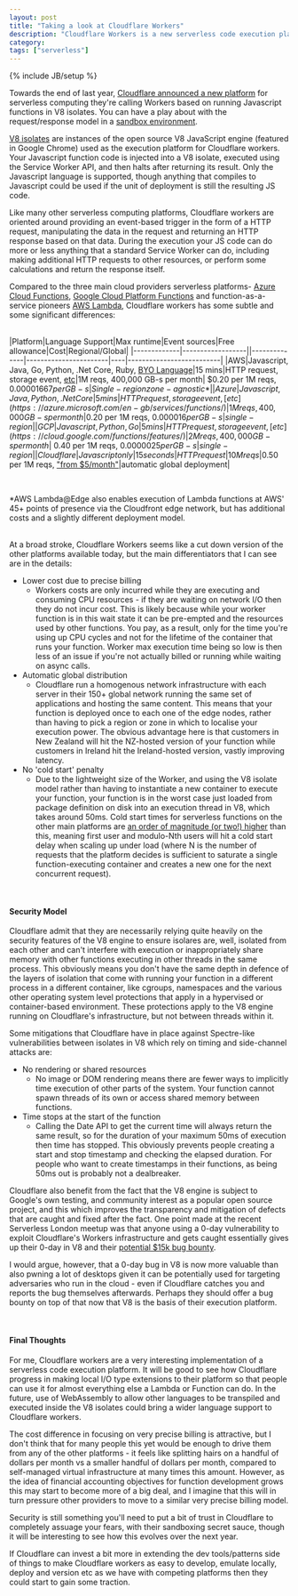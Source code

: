 ```yaml
---
layout: post
title: "Taking a look at Cloudflare Workers"
description: "Cloudflare Workers is a new serverless code execution platform based on the open source V8 Javascript engine, running Javascript functions with very precise billing and automating global distribution."
category: 
tags: ["serverless"]
---
```

{% include JB/setup %}


Towards the end of last year, [Cloudflare announced a new platform](https://blog.cloudflare.com/introducing-cloudflare-workers/) for serverless computing they're calling Workers based on running Javascript functions in V8 isolates. You can have a play about with the request/response model in a [sandbox environment](https://cloudflareworkers.com).

[V8 isolates](https://v8docs.nodesource.com/node-10.6/d5/dda/classv8_1_1_isolate.html) are instances of the open source V8 JavaScript engine (featured in Google Chrome) used as the execution platform for Cloudflare workers. Your Javascript function code is injected into a V8 isolate, executed using the Service Worker API, and then halts after returning its result. Only the Javascript language is supported, though anything that compiles to Javascript could be used if the unit of deployment is still the resulting JS code.

Like many other serverless computing platforms, Cloudflare workers are oriented around providing an event-based trigger in the form of a HTTP request, manipulating the data in the request and returning an HTTP response based on that data. During the execution your JS code can do more or less anything that a standard Service Worker can do, including making additional HTTP requests to other resources, or perform some calculations and return the response itself.

Compared to the three main cloud providers serverless platforms- [Azure Cloud Functions](https://azure.microsoft.com/en-gb/services/functions/), [Google Cloud Platform Functions](https://cloud.google.com/functions/) and function-as-a-service pioneers [AWS Lambda](https://aws.amazon.com/lambda/), Cloudflare workers has some subtle and some significant differences:
<br />
<br />

|Platform|Language Support|Max runtime|Event sources|Free allowance|Cost|Regional/Global|
|-------------|------------------||--------------|-----------------------|----|--------------------------|
|AWS|Javascript, Java, Go, Python, .Net Core, Ruby, [BYO Language](https://aws.amazon.com/blogs/aws/new-for-aws-lambda-use-any-programming-language-and-share-common-components/)|15 mins|HTTP request, storage event, [etc](https://docs.aws.amazon.com/lambda/latest/dg/invoking-lambda-function.html)|1M reqs, 400,000 GB-s per month| $0.20 per 1M reqs, $0.00001667 per GB-s|Single-region zone-agnostic*|
|Azure|Javascript, Java, Python, .Net Core|5 mins|HTTP request, storage event, [etc](https://azure.microsoft.com/en-gb/services/functions/) |1M reqs, 400,000 GB-s per month|$0.20 per 1M reqs, $0.000016 per GB-s|single-region|
|GCP|Javascript, Python, Go|5 mins|HTTP request, storage event, [etc](https://cloud.google.com/functions/features/)|2M reqs, 400,000 GB-s per month|$ 0.40 per 1M reqs, $0.0000025 per GB-s|single-region|
|Cloudflare|Javascript only|15 seconds|HTTP request|10M reqs|$0.50 per 1M reqs, ["from $5/month"](https://www.cloudflare.com/en-gb/plans/)|automatic global deployment|

<br />

*AWS Lambda@Edge also enables execution of Lambda functions at AWS' 45+ points of presence via the Cloudfront edge network, but has additional costs and a slightly different deployment model.  
<br />

At a broad stroke, Cloudflare Workers seems like a cut down version of the other platforms available today, but the main differentiators that I can see are in the details:

- Lower cost due to precise billing
  - Workers costs are only incurred while they are executing and consuming CPU resources - if they are waiting on network I/O then they do not incur cost. This is likely because while your worker function is in this wait state it can be pre-empted and the resources used by other functions. You pay, as a result, only for the time you're using up CPU cycles and not for the lifetime of the container that runs your function. Worker max execution time being so low is then less of an issue if you're not actually billed or running while waiting on async calls.
- Automatic global distribution
  - Cloudflare run a homogenous network infrastructure with each server in their 150+ global network running the same set of applications and hosting the same content. This means that your function is deployed once to each one of the edge nodes, rather than having to pick a region or zone in which to localise your execution power. The obvious advantage here is that customers in New Zealand will hit the NZ-hosted version of your function while customers in Ireland hit the Ireland-hosted version, vastly improving latency.
- No 'cold start' penalty
  - Due to the lightweight size of the Worker, and using the V8 isolate model rather than having to instantiate a new container to execute your function, your function is in the worst case just loaded from package definition on disk into an execution thread in V8, which takes around 50ms. Cold start times for serverless functions on the other main platforms are [an order of magnitude (or two!) higher](https://mikhail.io/2018/08/serverless-cold-start-war/) than this, meaning first user and modulo-Nth users will hit a cold start delay when scaling up under load (where N is the number of requests that the platform decides is sufficient to saturate a single function-executing container and creates a new one for the next concurrent request).

<br />

#### Security Model

Cloudflare admit that they are necessarily relying quite heavily on the security features of the V8 engine to ensure isolares are, well, isolated from each other and can't interfere with execution or inappropriately share memory with other functions executing in other threads in the same process. This obviously means you don't have the same depth in defence of the layers of isolation that come with running your function in a different process in a different container, like cgroups, namespaces and the various other operating system level protections that apply in a hypervised or container-based environment. These protections apply to the V8 engine running on Cloudflare's infrastructure, but not between threads within it.

Some mitigations that Cloudflare have in place against Spectre-like vulnerabilities between isolates in V8 which rely on timing and side-channel attacks are:

- No rendering or shared resources
  - No image or DOM rendering means there are fewer ways to implicitly time execution of other parts of the system.
  Your function cannot spawn threads of its own or access shared memory between functions.
- Time stops at the start of the function
  - Calling the Date API to get the current time will always return the same result, so for the duration of your maximum 50ms of execution then time has stopped. This obviously prevents people creating a start and stop timestamp and checking the elapsed duration. For people who want to create timestamps in their functions, as being 50ms out is probably not a dealbreaker.

Cloudflare also benefit from the fact that the V8 engine is subject to Google's own testing, and community interest as a popular open source project, and this which improves the transparency and mitigation of defects that are caught and fixed after the fact. One point made at the recent Serverless London meetup was that anyone using a 0-day vulnerability to exploit Cloudflare's Workers infrastructure and gets caught essentially gives up their 0-day in V8 and their [potential $15k bug bounty](https://www.google.com/about/appsecurity/chrome-rewards/index.html#rewards).

 I would argue, however, that a 0-day bug in V8 is now more valuable than also pwning a lot of desktops given it can be potentially used for targeting adversaries who run in the cloud - even if Cloudflare catches you and reports the bug themselves afterwards. Perhaps they should offer a bug bounty on top of that now that V8 is the basis of their execution platform.

<br />

#### Final Thoughts

For me, Cloudflare workers are a very interesting implementation of a serverless code execution platform. It will be good to see how Cloudflare progress in making local I/O type extensions to their platform so that people can use it for almost everything else a Lambda or Function can do. In the future, use of WebAssembly to allow other languages to be transpiled and executed inside the V8 isolates could bring a wider language support to Cloudflare workers.

The cost difference in focusing on very precise billing is attractive, but I don't think that for many people this yet would be enough to drive them from any of the other platforms - it feels like splitting hairs on a handful of dollars per month vs a smaller handful of dollars per month, compared to self-managed virtual infrastructure at many times this amount. However, as the idea of financial accounting objectives for function development grows this may start to become more of a big deal, and I imagine that this will in turn pressure other providers to move to a similar very precise billing model.

Security is still something you'll need to put a bit of trust in Cloudflare to completely assuage your fears, with their sandboxing secret sauce, though it will be interesting to see how this evolves over the next year.

If Cloudflare can invest a bit more in extending the dev tools/patterns side of things to make Cloudflare workers as easy to develop, emulate locally, deploy and version etc as we have with competing platforms then they could start to gain some traction.
